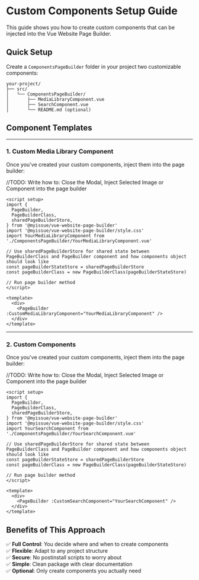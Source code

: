 # Custom Components Setup Guide

This guide shows you how to create custom components that can be injected into the Vue Website Page Builder.

## Quick Setup

Create a `ComponentsPageBuilder` folder in your project two customizable components:

```
your-project/
├── src/
│   └── ComponentsPageBuilder/
│       ├── MediaLibraryComponent.vue
│       ├── SearchComponent.vue
│       └── README.md (optional)
```

## Component Templates

---

### 1. Custom Media Library Component

Once you've created your custom components, inject them into the page builder:

//TODO: Write how to: Close the Modal, Inject Selected Image or Component into the page builder

```vue
<script setup>
import {
  PageBuilder,
  PageBuilderClass,
  sharedPageBuilderStore,
} from '@myissue/vue-website-page-builder'
import '@myissue/vue-website-page-builder/style.css'
import YourMediaLibraryComponent from './ComponentsPageBuilder/YourMediaLibraryComponent.vue'

// Use sharedPageBuilderStore for shared state between PageBuilderClass and PageBuilder component and how components object should look like
const pageBuilderStateStore = sharedPageBuilderStore
const pageBuilderClass = new PageBuilderClass(pageBuilderStateStore)

// Run page builder method
</script>

<template>
  <div>
    <PageBuilder :CustomMediaLibraryComponent="YourMediaLibraryComponent" />
  </div>
</template>
```

---

### 2. Custom Components

Once you've created your custom components, inject them into the page builder:

//TODO: Write how to: Close the Modal, Inject Selected Image or Component into the page builder

```vue
<script setup>
import {
  PageBuilder,
  PageBuilderClass,
  sharedPageBuilderStore,
} from '@myissue/vue-website-page-builder'
import '@myissue/vue-website-page-builder/style.css'
import YourSearchComponent from './ComponentsPageBuilder/YourSearchComponent.vue'

// Use sharedPageBuilderStore for shared state between PageBuilderClass and PageBuilder component and how components object should look like
const pageBuilderStateStore = sharedPageBuilderStore
const pageBuilderClass = new PageBuilderClass(pageBuilderStateStore)

// Run page builder method
</script>

<template>
  <div>
    <PageBuilder :CustomSearchComponent="YourSearchComponent" />
  </div>
</template>
```

## Benefits of This Approach

✅ **Full Control**: You decide where and when to create components  
✅ **Flexible**: Adapt to any project structure  
✅ **Secure**: No postinstall scripts to worry about  
✅ **Simple**: Clean package with clear documentation  
✅ **Optional**: Only create components you actually need
